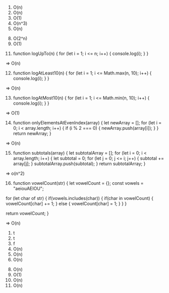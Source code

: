 1. O(n)
2. O(n)
3. O(1)
4. O(n^3)
5. O(n)
<!-- **6. O(n)** -->
<!-- **7. O(2^n)** -->
8. O(2^n)
9. O(1)
<!-- **10. O(n^2)** -->


11. function logUpTo(n) {
  for (let i = 1; i <= n; i++) {
    console.log(i);
  }
}

=> O(n)

12. function logAtLeast10(n) {
  for (let i = 1; i <= Math.max(n, 10); i++) {
    console.log(i);
  }
}

=> O(n)

13. function logAtMost10(n) {
  for (let i = 1; i <= Math.min(n, 10); i++) {
    console.log(i);
  }
}

=> O(1)

14. function onlyElementsAtEvenIndex(array) {
  let newArray = [];
  for (let i = 0; i < array.length; i++) {
    if (i % 2 === 0) {
      newArray.push(array[i]);
    }
  }
  return newArray;
}

=> O(n)

15. function subtotals(array) {
  let subtotalArray = [];
  for (let i = 0; i < array.length; i++) {
    let subtotal = 0;
    for (let j = 0; j <= i; j++) {
      subtotal += array[j];
    }
    subtotalArray.push(subtotal);
  }
  return subtotalArray;
}

=> o(n^2)

16. function vowelCount(str) {
  let vowelCount = {};
  const vowels = "aeiouAEIOU";

  for (let char of str) {
    if(vowels.includes(char)) {
      if(char in vowelCount) {
        vowelCount[char] += 1;
      } else {
        vowelCount[char] = 1;
      }
    }
  }

  return vowelCount;
}

=> O(n)


1.  t
2.  t
3.  f
4.  O(n)
5.  O(n)
6.  O(n)
<!-- 7.  O(n log n) -->
8.  O(n)
9.  O(1)
10. O(n)
11. O(n)
<!-- 12. O(n) -->

<!-- commented are incorrect -->
